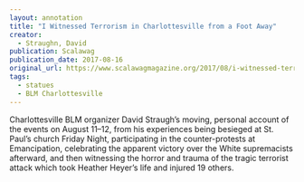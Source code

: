 ```yaml
---
layout: annotation
title: "I Witnessed Terrorism in Charlottesville from a Foot Away"
creator:
  - Straughn, David
publication: Scalawag
publication_date: 2017-08-16
original_url: https://www.scalawagmagazine.org/2017/08/i-witnessed-terrorism-in-charlottesville-from-a-foot-away/
tags:
  - statues
  - BLM Charlottesville
---
```

Charlottesville BLM organizer David Straugh’s moving, personal account of the events on August 11–12, from his experiences being besieged at St. Paul’s church Friday Night, participating in the counter-protests at Emancipation, celebrating the apparent victory over the White supremacists afterward, and then witnessing the horror and trauma of the tragic terrorist attack which took Heather Heyer’s life and injured 19 others.
